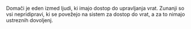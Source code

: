 Domači je eden izmed ljudi, ki imajo dostop do upravljanja vrat.
Zunanji so vsi nepridipravi, ki se povežejo na sistem za dostop do vrat, a za to nimajo ustreznih dovoljenj.

